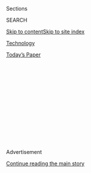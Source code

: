 <div id="app">

<div>

<div>

<div>

<div class="NYTAppHideMasthead css-1q2w90k e1suatyy0">

<div class="section css-ui9rw0 e1suatyy2">

<div class="css-eph4ug er09x8g0">

<div class="css-6n7j50">

</div>

<span class="css-1dv1kvn">Sections</span>

<div class="css-10488qs">

<span class="css-1dv1kvn">SEARCH</span>

</div>

[Skip to content](#site-content)[Skip to site index](#site-index)

</div>

<div id="masthead-section-label" class="css-1wr3we4 eaxe0e00">

[Technology](https://www.nytimes.com/section/technology)

</div>

<div class="css-10698na e1huz5gh0">

</div>

</div>

<div id="masthead-bar-one" class="section hasLinks css-15hmgas e1csuq9d3">

<div class="css-uqyvli e1csuq9d0">

</div>

<div class="css-1uqjmks e1csuq9d1">

</div>

<div class="css-9e9ivx">

[](https://myaccount.nytimes.com/auth/login?response_type=cookie&client_id=vi)

</div>

<div class="css-1bvtpon e1csuq9d2">

[Today’s Paper](https://www.nytimes.com/section/todayspaper)

</div>

</div>

</div>

</div>

<div data-aria-hidden="false">

<div id="site-content" role="main">

<div>

<div class="css-1aor85t" style="opacity:0.000000001;z-index:-1;visibility:hidden">

<div class="css-1hqnpie">

<div class="css-epjblv">

<span class="css-17xtcya">[Technology](/section/technology)</span><span class="css-x15j1o">|</span><span class="css-fwqvlz">The
Strange Saga of TikTok</span>

</div>

<div class="css-k008qs">

<div class="css-1iwv8en">

<span class="css-18z7m18"></span>

<div>

</div>

</div>

<span class="css-1n6z4y">https://nyti.ms/2XEBGZp</span>

<div class="css-1705lsu">

<div class="css-4xjgmj">

<div class="css-4skfbu" role="toolbar" data-aria-label="Social Media Share buttons, Save button, and Comments Panel with current comment count" data-testid="share-tools">

  - 
  - 
  - 
  - 
    
    <div class="css-6n7j50">
    
    </div>

  - 

</div>

</div>

</div>

</div>

</div>

</div>

<div id="NYT_TOP_BANNER_REGION" class="css-13pd83m">

</div>

<div id="top-wrapper" class="css-1sy8kpn">

<div id="top-slug" class="css-l9onyx">

Advertisement

</div>

[Continue reading the main story](#after-top)

<div class="ad top-wrapper" style="text-align:center;height:100%;display:block;min-height:250px">

<div id="top" class="place-ad" data-position="top" data-size-key="top">

</div>

</div>

<div id="after-top">

</div>

</div>

<div>

<div id="sponsor-wrapper" class="css-1hyfx7x">

<div id="sponsor-slug" class="css-19vbshk">

Supported by

</div>

[Continue reading the main story](#after-sponsor)

<div id="sponsor" class="ad sponsor-wrapper" style="text-align:center;height:100%;display:block">

</div>

<div id="after-sponsor">

</div>

</div>

<div class="css-186x18t">

on tech

</div>

<div class="css-1vkm6nb ehdk2mb0">

# The Strange Saga of TikTok

</div>

The chief executive of a big tech company negotiated directly with the
U.S. president over an app. Say what?

![<span class="css-cch8ym"><span class="css-1dv1kvn">Credit</span><span class="css-cnj6d5 e1z0qqy90" itemprop="copyrightHolder"><span class="css-1ly73wi e1tej78p0">Credit...</span><span>By
Kiel
Mutschelknaus</span></span></span>](https://static01.nyt.com/images/2020/08/03/business/03ontech-videostill/03ontech-videostill-threeByTwoMediumAt2X-v2.png)

<div class="css-18e8msd">

<div class="css-vp77d3 epjyd6m0">

<div class="css-hus3qt ey68jwv0" data-aria-hidden="true">

[![Shira
Ovide](https://static01.nyt.com/images/2020/03/18/reader-center/author-shira-ovide/author-shira-ovide-thumbLarge-v2.png
"Shira Ovide")](https://www.nytimes.com/by/shira-ovide)

</div>

<div class="css-1baulvz">

By [<span class="css-1baulvz last-byline" itemprop="name">Shira
Ovide</span>](https://www.nytimes.com/by/shira-ovide)

</div>

</div>

  - Aug. 3, 2020

  - 
    
    <div class="css-4xjgmj">
    
    <div class="css-d8bdto" role="toolbar" data-aria-label="Social Media Share buttons, Save button, and Comments Panel with current comment count" data-testid="share-tools">
    
      - 
      - 
      - 
      - 
        
        <div class="css-6n7j50">
        
        </div>
    
      - 
    
    </div>
    
    </div>

</div>

</div>

<div class="section meteredContent css-1r7ky0e" name="articleBody" itemprop="articleBody">

<div class="css-1fanzo5 StoryBodyCompanionColumn">

<div class="css-53u6y8">

*This article is part of the On Tech newsletter. You can* [*sign up
here*](https://www.nytimes.com/newsletters/signup/OT) *to receive it
weekdays.*

What’s happening with TikTok is one of the strangest things I’ve seen.

Let me catch you up. One of the world’s hottest apps has become a
[political hot
potato](https://www.nytimes.com/2020/07/27/technology/tiktok-data-privacy.html)
because it’s owned by the Chinese internet giant ByteDance at a time
when relations between the United States and China are [at a low
point](https://www.nytimes.com/2020/07/22/world/asia/us-china-cold-war.html).

U.S. government officials say they are worried that the Chinese
government might force TikTok to hand over information it collects about
Americans and use the app to spread a Chinese-friendly view of the
world.

TikTok has [tried and failed to calm those
fears](https://www.nytimes.com/2020/08/03/technology/tiktok-trump-sale-microsoft.html).

That brings us to this weekend’s strange scene: The chief executive of
Microsoft negotiated directly with the president of the United States
[over the purchase of an
app](https://www.nytimes.com/2020/08/01/technology/tiktok-trump-microsoft-bytedance-china-ban.html)
from China.

</div>

</div>

<div class="css-1fanzo5 StoryBodyCompanionColumn">

<div class="css-53u6y8">

Here are some thoughts about what’s going on:

**U.S. officials are getting the outcome they want. Probably.** My New
York Times colleagues wrote that there are people inside the White House
who [want TikTok
banned](https://www.nytimes.com/2020/08/02/business/economy/trump-tiktok-china-national-security.html)
rather than sold to an American company. President Trump said as much
himself on Friday. It seemed that a phone call between him and Satya
Nadella, Microsoft’s chief executive, put a TikTok takeover by Microsoft
back on the front burner.

Microsoft
[said](https://blogs.microsoft.com/blog/2020/08/02/microsoft-to-continue-discussions-on-potential-tiktok-purchase-in-the-united-states/)
on Sunday that it’s negotiating to buy the TikTok app, but only in the
United States, Canada, Australia and New Zealand.

While some Trump officials might have preferred to have the app banned
outright, having it owned by a U.S. company would still be a win.

**Huh? Microsoft?** Microsoft is both an odd and perfect fit. A new
owner of TikTok needs to be palatable to the Trump administration, and
Microsoft has mostly stayed in the government’s good graces. A buyer
also needs to be rich enough to purchase TikTok but not so powerful —
ahem, Facebook or Google — that buying the app might tip it into
monopoly territory.

And Microsoft has the technical expertise to untangle TikTok from
ByteDance and make sure that information about Americans stays in U.S.
computer systems.

</div>

</div>

<div class="css-1fanzo5 StoryBodyCompanionColumn">

<div class="css-53u6y8">

**This is not a done deal.** Microsoft has about six weeks to haggle
over price with ByteDance, figure out how to safeguard the information
of TikTok users, and keep U.S. government officials on board.

Some people who make a living on TikTok are [freaking
out](https://www.nytimes.com/2020/08/02/style/tiktok-ban-threat-trump.html)
about the app’s fate, my colleague Taylor Lorenz reported. There is a
cloud of uncertainty about all of this.

The Times’s Karen Weise
[wrote](https://www.nytimes.com/2020/08/03/technology/tiktok-microsoft-tweens.html)
that Microsoft has a recent record of buying businesses and not
interfering in them too much — maybe a sliver of good news for TikTok
fans worried about the app becoming boring.

**Is every Chinese technology a no-go zone?** I wonder what will happen
to other Chinese technology companies in the United States. Secretary of
State Mike Pompeo hinted in a [weekend
interview](https://www.state.gov/secretary-michael-r-pompeo-with-maria-bartiromo-of-fox-news-sunday-morning-futures-2/)
that the administration was looking at other Chinese software companies
that he said fed data to China’s government.

He didn’t mention other kinds of technology from Chinese companies that
already operate in the United States — Lenovo, for example, is one of
the country’s biggest sellers of laptops, and it owns the mobile phone
maker Motorola. U.S. officials have [expressed concerns
previousl](https://www.nytimes.com/2020/07/23/us/politics/dji-drones-security-vulnerability.html)y
about DJI, which makes the popular Mavic drones.

If tensions between the United States and China continue to escalate,
all technology companies based in China — maybe Chinese companies in any
industry, really — may find it difficult to operate in the United
States.

*If you don’t already get this newsletter in your inbox,* [*please sign
up here*](https://www.nytimes.com/newsletters/signup/OT)*.*

-----

</div>

</div>

<div class="css-1fanzo5 StoryBodyCompanionColumn">

<div class="css-53u6y8">

### Tip of the Week

## How to request a record of your data from the Big Four

[*Brian X. Chen*](https://www.nytimes.com/by/brian-x-chen)*, our
personal tech columnist, tells us how you can obtain a record of your
data from the tech giants.*

Last week’s [antitrust
hearing](https://www.nytimes.com/2020/07/29/technology/big-tech-hearing-apple-amazon-facebook-google.html)
made it clear that Google, Apple, Facebook and Amazon touch every aspect
of our digital lives, including our messaging apps, virtual assistants
and hardware. That may make you curious what data each of those
companies has collected about you.

Here’s how you can find out. These instructions are to be followed from
a laptop or desktop computer, not a mobile app:

**Facebook:**

  - On Facebook.com, click the arrow pointing downward in the top-right
    corner.

<!-- end list -->

  - Click Settings & Privacy \> Settings. In the left column, click Your
    Facebook Information.

<!-- end list -->

  - Here, follow the steps to request a copy of your Facebook data.

**Google:**

  - Visit Google Takeout at takeout.google.com

<!-- end list -->

  - Here, select the categories for the data you would like to download.

**Apple:**

  - Visit privacy.apple.com and log in with your Apple ID credentials.

<!-- end list -->

  - Click Request a Copy of Your Data, to access the data portal.

**Amazon:**

  - Visit the [Request My Data
    portal](https://www.amazon.com/gp/privacycentral/dsar/preview.html).
    You’ll need to log into your Amazon account.

<!-- end list -->

  - From the drop-down menu, click Request All Your Data, and submit the
    request.

In 2018, I downloaded copies of my information from each of the Big
Four, and I was most disturbed by the [incredible amount of
data](https://www.nytimes.com/2018/04/11/technology/personaltech/i-downloaded-the-information-that-facebook-has-on-me-yikes.html)
that Facebook was hoarding about me, including information on my friends
and exes. The Facebook data also revealed that hundreds of advertisers,
many that I had never heard of, had my contact information.

You can guess what I did next: I deleted my Facebook account. I haven’t
regretted it.

-----

## Before we go …

  - **The path of Twitter’s alleged teenage hacker:** My New York Times
    colleagues
    [traced](https://www.nytimes.com/2020/08/02/technology/florida-teenager-twitter-hack.html)
    the life of Graham Ivan Clark, the 17-year-old charged with
    orchestrating a hack of Twitter last month that resulted in the
    takeover of accounts of some of the world’s most famous people. My
    colleagues write that Clark loved the Minecraft video game as a kid,
    becoming known as a scammer who cheated people out of their money.

  - **Living online without getting swept into perpetual surveillance:**
    One lesson from my colleague Kashmir Hill is that a lifetime of our
    online photos are fodder for searchable databases that can be used
    to identify us by our faces. Now Kash writes about a team of
    computer engineers who say they [found a way to disguise digital
    photos](https://www.nytimes.com/2020/08/03/technology/fawkes-tool-protects-photos-from-facial-recognition.html)
    enough to confuse facial recognition systems. One problem: It might
    not work.

  - **Nostalgia for those ridiculous cellphone ringtones:** People of a
    certain age might remember how important it was to find just the
    right tune to signal that your boyfriend was calling your flip
    phone. The tech publication OneZero
    [explains](https://onezero.medium.com/how-the-custom-ringtone-industry-paved-the-way-for-the-app-store-and-then-vanished-11f0d2a1e53b)
    how the 2000s ringtone industry made today’s smartphone app stores
    and music streaming services possible.

### Hugs to this

Awwww. A [tiny
kitten](https://www.tiktok.com/@wags_and_whiskers/video/6848325208785341701)
enjoying the heck out of a snack (on TikTok).

-----

*We want to hear from you. Tell us what you think of this newsletter and
what else you’d like us to explore. You can reach us at*
[*ontech@nytimes.com.*](mailto:ontech@nytimes.com?subject=On%20Tech%20Feedback)
**

*If you don’t already get this newsletter in your inbox,* [*please sign
up here*](https://www.nytimes.com/newsletters/signup/OT)*.*

</div>

</div>

</div>

<div>

</div>

<div>

</div>

<div>

</div>

<div>

<div id="bottom-wrapper" class="css-1ede5it">

<div id="bottom-slug" class="css-l9onyx">

Advertisement

</div>

[Continue reading the main story](#after-bottom)

<div id="bottom" class="ad bottom-wrapper" style="text-align:center;height:100%;display:block;min-height:90px">

</div>

<div id="after-bottom">

</div>

</div>

</div>

</div>

</div>

## Site Index

<div>

</div>

## Site Information Navigation

  - [© <span>2020</span> <span>The New York Times
    Company</span>](https://help.nytimes.com/hc/en-us/articles/115014792127-Copyright-notice)

<!-- end list -->

  - [NYTCo](https://www.nytco.com/)
  - [Contact
    Us](https://help.nytimes.com/hc/en-us/articles/115015385887-Contact-Us)
  - [Work with us](https://www.nytco.com/careers/)
  - [Advertise](https://nytmediakit.com/)
  - [T Brand Studio](http://www.tbrandstudio.com/)
  - [Your Ad
    Choices](https://www.nytimes.com/privacy/cookie-policy#how-do-i-manage-trackers)
  - [Privacy](https://www.nytimes.com/privacy)
  - [Terms of
    Service](https://help.nytimes.com/hc/en-us/articles/115014893428-Terms-of-service)
  - [Terms of
    Sale](https://help.nytimes.com/hc/en-us/articles/115014893968-Terms-of-sale)
  - [Site Map](https://spiderbites.nytimes.com)
  - [Help](https://help.nytimes.com/hc/en-us)
  - [Subscriptions](https://www.nytimes.com/subscription?campaignId=37WXW)

</div>

</div>

</div>

</div>
